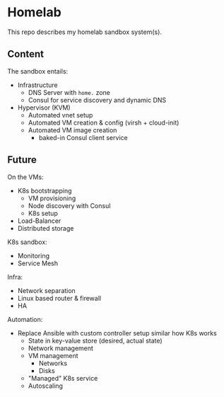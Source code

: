 # Homelab
This repo describes my homelab sandbox system(s).

## Content
The sandbox entails:
* Infrastructure
    * DNS Server with `home.` zone
    * Consul for service discovery and dynamic DNS
* Hypervisor (KVM)
    * Automated vnet setup
    * Automated VM creation & config (virsh + cloud-init)
    * Automated VM image creation
        * baked-in Consul client service

## Future
On the VMs:
* K8s bootstrapping
    * VM provisioning
    * Node discovery with Consul
    * K8s setup
* Load-Balancer
* Distributed storage

K8s sandbox:
* Monitoring
* Service Mesh

Infra:
* Network separation
* Linux based router & firewall
* HA

Automation:
* Replace Ansible with custom controller setup similar how K8s works
    * State in key-value store (desired, actual state)
    * Network management
    * VM management
        * Networks
        * Disks
    * "Managed" K8s service
    * Autoscaling
